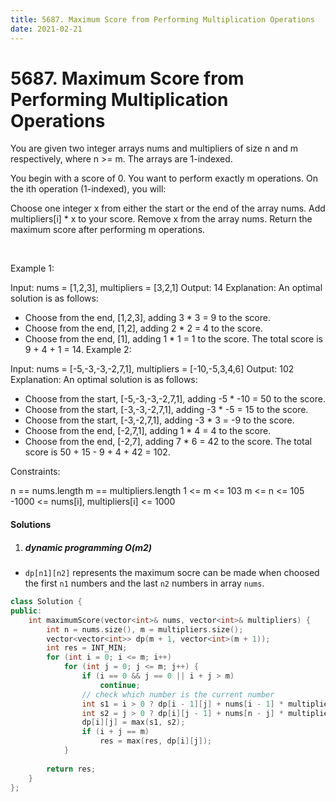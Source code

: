 ```yaml
---
title: 5687. Maximum Score from Performing Multiplication Operations
date: 2021-02-21
---
```


# 5687. Maximum Score from Performing Multiplication Operations

You are given two integer arrays nums and multipliers of size n and m respectively, where n >= m. The arrays are 1-indexed.

You begin with a score of 0. You want to perform exactly m operations. On the ith operation (1-indexed), you will:

Choose one integer x from either the start or the end of the array nums.
Add multipliers[i] * x to your score.
Remove x from the array nums.
Return the maximum score after performing m operations.

 

Example 1:

Input: nums = [1,2,3], multipliers = [3,2,1]
Output: 14
Explanation: An optimal solution is as follows:
- Choose from the end, [1,2,3], adding 3 * 3 = 9 to the score.
- Choose from the end, [1,2], adding 2 * 2 = 4 to the score.
- Choose from the end, [1], adding 1 * 1 = 1 to the score.
The total score is 9 + 4 + 1 = 14.
Example 2:

Input: nums = [-5,-3,-3,-2,7,1], multipliers = [-10,-5,3,4,6]
Output: 102
Explanation: An optimal solution is as follows:
- Choose from the start, [-5,-3,-3,-2,7,1], adding -5 * -10 = 50 to the score.
- Choose from the start, [-3,-3,-2,7,1], adding -3 * -5 = 15 to the score.
- Choose from the start, [-3,-2,7,1], adding -3 * 3 = -9 to the score.
- Choose from the end, [-2,7,1], adding 1 * 4 = 4 to the score.
- Choose from the end, [-2,7], adding 7 * 6 = 42 to the score. 
The total score is 50 + 15 - 9 + 4 + 42 = 102.
 

Constraints:

n == nums.length
m == multipliers.length
1 <= m <= 103
m <= n <= 105
-1000 <= nums[i], multipliers[i] <= 1000


#### Solutions

1. ##### dynamic programming O(m2)

- `dp[n1][n2]` represents the maximum socre can be made when choosed the first `n1` numbers and the last `n2` numbers in array `nums`.

```c++
class Solution {
public:
    int maximumScore(vector<int>& nums, vector<int>& multipliers) {
        int n = nums.size(), m = multipliers.size();
        vector<vector<int>> dp(m + 1, vector<int>(m + 1));
        int res = INT_MIN;
        for (int i = 0; i <= m; i++)
            for (int j = 0; j <= m; j++) {
                if (i == 0 && j == 0 || i + j > m)
                    continue;
                // check which number is the current number
                int s1 = i > 0 ? dp[i - 1][j] + nums[i - 1] * multipliers[i + j - 1] : INT_MIN;
                int s2 = j > 0 ? dp[i][j - 1] + nums[n - j] * multipliers[i + j - 1] : INT_MIN;
                dp[i][j] = max(s1, s2);
                if (i + j == m)
                    res = max(res, dp[i][j]);
            }
        
        return res;
    }
};
```
